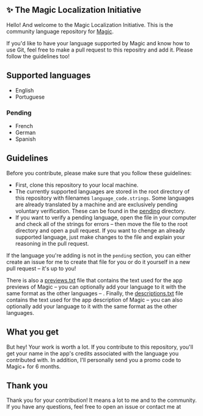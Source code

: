 ## ✨ The Magic Localization Initiative
Hello! And welcome to the Magic Localization Initiative. This is the community language repository for [Magic](https://magic.joogps.com).

If you'd like to have your language supported by Magic and know how to use Git, feel free to make a pull request to this repositry and add it. Please follow the guidelines too!

## Supported languages
- English
- Portuguese

### Pending
- French
- German
- Spanish

## Guidelines

Before you contribute, please make sure that you follow these guidelines:

- First, clone this repository to your local machine.
- The currently supported languages are stored in the root directory of this repository with filenames `language_code.strings`. Some languages are already translated by a machine and are exclusively pending voluntary verification. These can be found in the [pending](/pending) directory.
- If you want to verify a pending language, open the file in your computer and check all of the strings for errors – then move the file to the root directory and open a pull request. If you want to chenge an already supported language, just make changes to the file and explain your reasoning in the pull request.

If the language you're adding is not in the `pending` section, you can either create an issue for me to create that file for you or do it yourself in a new pull request – it's up to you!

There is also a [previews.txt](previews.txt) file that contains the text used for the app previews of Magic – you can optionally add your language to it with the same format as the other languages – . Finally, the [descriptions.txt](descriptions.txt) file contains the text used for the app description of Magic – you can also optionally add your language to it with the same format as the other languages.

## What you get

But hey! Your work is worth a lot. If you contribute to this repository, you'll get your name in the app's credits associated with the language you contributed with. In addition, I'll personally send you a promo code to Magic+ for 6 months.

## Thank you

Thank you for your contribution! It means a lot to me and to the community. If you have any questions, feel free to open an issue or contact me at 